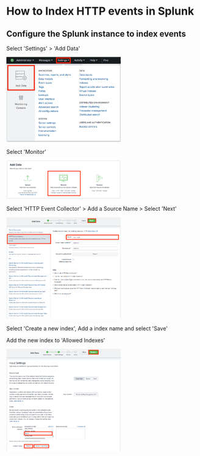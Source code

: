 




# How to Index HTTP events in Splunk


## Configure the Splunk instance to index events

Select 'Settings' > 'Add Data'

<img width="300px" src="screenshot1.png">


Select 'Monitor'

<img width="300px" src="screenshot2.png">

Select 'HTTP Event Collector' > Add a Source Name > Select 'Next'

<img width="300px" src="screenshot3.png">

Select 'Create a new index', Add a index name and select 'Save'

Add the new index to 'Allowed Indexes'

<img width="300px" src="screenshot4.png">

